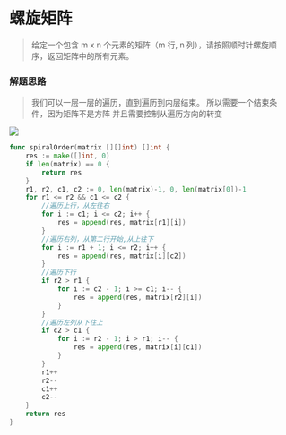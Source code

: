 # 螺旋矩阵
> 给定一个包含 m x n 个元素的矩阵（m 行, n 列），请按照顺时针螺旋顺序，返回矩阵中的所有元素。

### 解题思路
> 我们可以一层一层的遍历，直到遍历到内层结束。
> 所以需要一个结束条件，因为矩阵不是方阵
> 并且需要控制从遍历方向的转变

![](https://i.ibb.co/fdCmttf/04b87d378198d701c4e2572e07259d3.jpg)
```go
func spiralOrder(matrix [][]int) []int {
	res := make([]int, 0)
	if len(matrix) == 0 {
		return res
	}
	r1, r2, c1, c2 := 0, len(matrix)-1, 0, len(matrix[0])-1
	for r1 <= r2 && c1 <= c2 {
		//遍历上行，从左往右
		for i := c1; i <= c2; i++ {
			res = append(res, matrix[r1][i])
		}
		//遍历右列，从第二行开始,从上往下
		for i := r1 + 1; i <= r2; i++ {
			res = append(res, matrix[i][c2])
		}
		//遍历下行
		if r2 > r1 {
			for i := c2 - 1; i >= c1; i-- {
				res = append(res, matrix[r2][i])
			}
		}
		//遍历左列从下往上
		if c2 > c1 {
			for i := r2 - 1; i > r1; i-- {
				res = append(res, matrix[i][c1])
			}
		}
		r1++
		r2--
		c1++
		c2--
	}
	return res
}

```